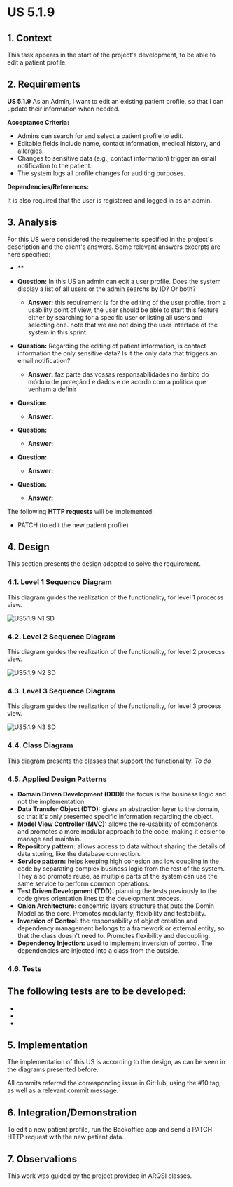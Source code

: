 # US 5.1.9

## 1. Context

This task appears in the start of the project's development, to be able to edit a patient profile.


## 2. Requirements

**US 5.1.9** As an Admin, I want to edit an existing patient profile, so that I can update their
information when needed.

**Acceptance Criteria:**

- Admins can search for and select a patient profile to edit.
- Editable fields include name, contact information, medical history, and allergies.
- Changes to sensitive data (e.g., contact information) trigger an email notification to the patient.
- The system logs all profile changes for auditing purposes.

**Dependencies/References:**

It is also required that the user is registered and logged in as an admin.


## 3. Analysis

For this US were considered the requirements specified in the project's description and the client's answers. 
Some relevant answers excerpts are here specified:

- **

- **Question:** In this US an admin can edit a user profile. Does the system display a list of all users or the admin searchs by ID? Or both?
  - **Answer:** this requirement is for the editing of the user profile. from a usability point of view, the user should be able to start this feature either by searching for a specific user or listing all users and selecting one.
note that we are not doing the user interface of the system in this sprint.


- **Question:** Regarding the editing of patient information, is contact information the only sensitive data? Is it the only data that triggers an email notification?
  - **Answer:** faz parte das vossas responsabilidades no âmbito do módulo de proteçãod e dados e de acordo com a politica que venham a definir


- **Question:** 
  - **Answer:** 


- **Question:** 
  - **Answer:** 


- **Question:**  
  - **Answer:** 



- **Question:** 
  - **Answer:** 



The following **HTTP requests** will be implemented:
- PATCH (to edit the new patient profile)

## 4. Design

This section presents the design adopted to solve the requirement.

### 4.1. Level 1 Sequence Diagram

This diagram guides the realization of the functionality, for level 1 procecss view.

![US5.1.9 N1 SD](US5.1.9%20N1%20SD.svg)


### 4.2. Level 2 Sequence Diagram

This diagram guides the realization of the functionality, for level 2 procecss view.

![US5.1.9 N2 SD](US5.1.9%20N2%20SD.svg)


### 4.3. Level 3 Sequence Diagram

This diagram guides the realization of the functionality, for level 3 process view.

![US5.1.9 N3 SD](US5.1.9%20N3%20SD.svg)


### 4.4. Class Diagram

This diagram presents the classes that support the functionality.
*To do*


### 4.5. Applied Design Patterns

- **Domain Driven Development (DDD):** the focus is the business logic and not the implementation.
- **Data Transfer Object (DTO):** gives an abstraction layer to the domain, so that it's only presented specific information regarding the object.
- **Model View Controller (MVC):** allows the re-usability of components and promotes a more modular approach to the code, making it easier to manage and maintain.
- **Repository pattern:** allows access to data without sharing the details of data storing, like the database connection.
- **Service pattern:** helps keeping high cohesion and low coupling in the code by separating complex business logic from the rest of the system. They also promote reuse, as multiple parts of the system can use the same service to perform common operations.
- **Test Driven Development (TDD):** planning the tests previously to the code gives orientation lines to the development process.
- **Onion Architecture:** concentric layers structure that puts the Domin Model as the core. Promotes modularity, flexibility and testability.
- **Inversion of Control:** the responsability of object creation and dependency management belongs to a framework or external entity, so that the class doesn't need to. Promotes flexibility and decoupling.
- **Dependency Injection:** used to implement inversion of control. The dependencies are injected into a class from the outside.


### 4.6. Tests

The following tests are to be developed:
- 
- 
- 
- 


## 5. Implementation

The implementation of this US is according to the design, as can be seen in the diagrams presented before.

All commits referred the corresponding issue in GitHub, using the #10 tag, as well as a relevant commit message.


## 6. Integration/Demonstration

To edit a new patient profile, run the Backoffice app and send a PATCH HTTP request with the new patient data.

## 7. Observations

This work was guided by the project provided in ARQSI classes.